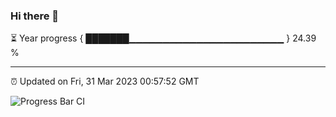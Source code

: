 ### Hi there 👋

⏳ Year progress { ███████▁▁▁▁▁▁▁▁▁▁▁▁▁▁▁▁▁▁▁▁▁▁▁ } 24.39 %

---

⏰ Updated on Fri, 31 Mar 2023 00:57:52 GMT

![Progress Bar CI](https://github.com/liununu/liununu/workflows/Progress%20Bar%20CI/badge.svg)

